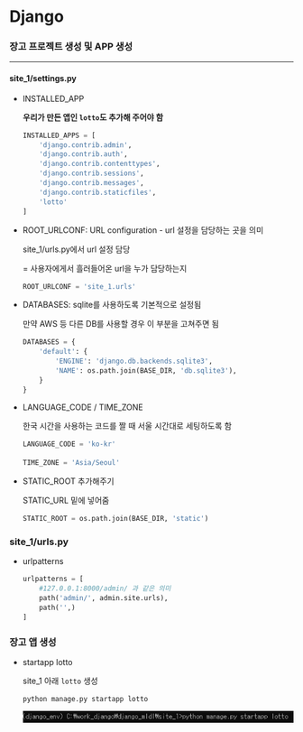 # Django

### 장고 프로젝트 생성 및 APP 생성

---

#### site_1/settings.py

- INSTALLED_APP

  **우리가 만든 앱인 `lotto`도 추가해 주어야 함**

  ```python
  INSTALLED_APPS = [
      'django.contrib.admin',
      'django.contrib.auth',
      'django.contrib.contenttypes',
      'django.contrib.sessions',
      'django.contrib.messages',
      'django.contrib.staticfiles',
      'lotto'
  ]
  ```

  

- ROOT_URLCONF: URL configuration - url 설정을 담당하는 곳을 의미

  site_1/urls.py에서 url 설정 담당

  = 사용자에게서 흘러들어온 url을 누가 담당하는지

  ```python
  ROOT_URLCONF = 'site_1.urls'
  ```

  

- DATABASES: sqlite를 사용하도록 기본적으로 설정됨

  만약  AWS 등 다른 DB를 사용할 경우 이 부분을 고쳐주면 됨

  ```python
  DATABASES = {
      'default': {
          'ENGINE': 'django.db.backends.sqlite3',
          'NAME': os.path.join(BASE_DIR, 'db.sqlite3'),
      }
  }
  ```

  

- LANGUAGE_CODE / TIME_ZONE

  한국 시간을 사용하는 코드를 짤 때 서울 시간대로 세팅하도록 함

  ```python
  LANGUAGE_CODE = 'ko-kr'
  
  TIME_ZONE = 'Asia/Seoul'
  ```

  

- STATIC_ROOT 추가해주기

  STATIC_URL 밑에 넣어줌

  ```python
  STATIC_ROOT = os.path.join(BASE_DIR, 'static')
  ```



### site_1/urls.py

- urlpatterns

  ```python
  urlpatterns = [
      #127.0.0.1:8000/admin/ 과 같은 의미
      path('admin/', admin.site.urls),
      path('',)
  ]
  ```




### 장고 앱 생성

- startapp lotto

  site_1 아래 `lotto` 생성

  ```
  python manage.py startapp lotto
  ```

  ![image-20200210171328049](./Image\image-20200210171328049.png) 

  

